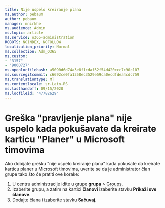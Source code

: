```yaml
---
title: Nije uspelo kreiranje plana
ms.author: pebaum
author: pebaum
manager: mnirkhe
ms.audience: Admin
ms.topic: article
ms.service: o365-administration
ROBOTS: NOINDEX, NOFOLLOW
localization_priority: Normal
ms.collection: Adm_O365
ms.custom:
- "3157"
- "9000727"
ms.openlocfilehash: a5090d6d74a3e8f1cdaf52f54d420ccc7c90c107
ms.sourcegitcommit: c6692ce0fa1358ec3529e59ca0ecdfdea4cdc759
ms.translationtype: MT
ms.contentlocale: sr-Latn-RS
ms.lasthandoff: 09/15/2020
ms.locfileid: "47782629"
---
```

# <a name="failed-to-create-the-plan-error-when-trying-to-create-a-planner-tab-in-microsoft-teams"></a>Greška "pravljenje plana" nije uspelo kada pokušavate da kreirate karticu "Planer" u Microsoft timovima

Ako dobijate grešku "nije uspelo kreiranje plana" kada pokušate da kreirate karticu planer u Microsoft timovima, uverite se da je administrator član grupe tako što će pratiti ove korake:

1. U centru administracije idite u grupe **grupa**  >  [Groups](https://admin.microsoft.com/Adminportal/Home?source=applauncher#/groups). 
2. Izaberite grupu, a zatim na kartici **članovi** izaberite stavku **Prikaži sve članove**.
3. Dodajte člana i izaberite stavku **Sačuvaj**.
